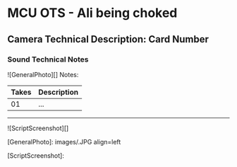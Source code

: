 # MCU OTS - Ali being choked

## Camera Technical Description: Card Number

### Sound Technical Notes

![GeneralPhoto][]
Notes: 

| Takes | Description |
|:---|:----|
| 01 | ... |

----

![ScriptScreenshot][]


[GeneralPhoto]:  images/.JPG align=left

[ScriptScreenshot]: 